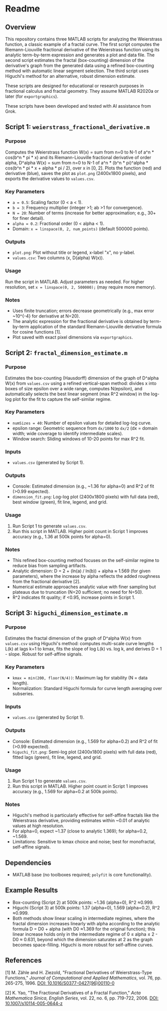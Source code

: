 # Readme

## Overview
This repository contains three MATLAB scripts for analyzing the Weierstrass function, a classic example of a fractal curve. The first script computes the Riemann-Liouville fractional derivative of the Weierstrass function using its analytic term-by-term expression and generates a plot and data file. The second script estimates the fractal (box-counting) dimension of the derivative's graph from the generated data using a refined box-counting method with automatic linear segment selection. The third script uses Higuchi's method for an alternative, robust dimension estimate.

These scripts are designed for educational or research purposes in fractional calculus and fractal geometry. They assume MATLAB R2020a or later (for `exportgraphics`).

These scripts have been developed and tested with AI assistance from Grok.

## Script 1: `weierstrass_fractional_derivative.m`
### Purpose
Computes the Weierstrass function W(x) = sum from n=0 to N-1 of a^n * cos(b^n * pi * x) and its Riemann-Liouville fractional derivative of order alpha, D^alpha W(x) = sum from n=0 to N-1 of a^n * (b^n * pi)^alpha * cos(b^n * pi * x + alpha * pi / 2), over x in [0, 2]. Plots the function (red) and derivative (blue), saves the plot as `plot.png` (2400x1800 pixels), and exports the derivative values to `values.csv`.

### Key Parameters
- `a = 0.5`: Scaling factor (0 < a < 1).
- `b = 3`: Frequency multiplier (integer >1; ab >1 for convergence).
- `N = 20`: Number of terms (increase for better approximation; e.g., 30+ for finer detail).
- `alpha = 0.2`: Fractional order (0 < alpha < 1).
- Domain: `x = linspace(0, 2, num_points)` (default 500000 points).

### Outputs
- `plot.png`: Plot without title or legend, x-label "x", no y-label.
- `values.csv`: Two columns (x, D(alpha) W(x)).

### Usage
Run the script in MATLAB. Adjust parameters as needed. For higher resolution, set `x = linspace(0, 2, 500000);` (may require more memory).

### Notes
- Uses finite truncation; errors decrease geometrically (e.g., max error ~10^{-4} for derivative at N=20).
- The analytic expression for the fractional derivative is obtained by term-by-term application of the standard Riemann-Liouville derivative formula for cosine functions [1].
- Plot saved with exact pixel dimensions via `exportgraphics`.

## Script 2: `fractal_dimension_estimate.m`
### Purpose
Estimates the box-counting (Hausdorff) dimension of the graph of D^alpha W(x) from `values.csv` using a refined vertical-span method: divides x into boxes of size epsilon over a wide range, computes N(epsilon), and automatically selects the best linear segment (max R^2 window) in the log-log plot for the fit to capture the self-similar regime.

### Key Parameters
- `numSizes = 40`: Number of epsilon values for detailed log-log curve.
- epsilon range: Geometric sequence from `dx/1000` to `dx/2` (dx = domain width; wide coverage to identify intermediate scales).
- Window search: Sliding windows of 10-20 points for max R^2 fit.

### Inputs
- `values.csv` (generated by Script 1).

### Outputs
- Console: Estimated dimension (e.g., ~1.36 for alpha=0) and R^2 of fit (>0.99 expected).
- `dimension_fit.png`: Log-log plot (2400x1800 pixels) with full data (red), best window (green), fit line, legend, and grid.

### Usage
1. Run Script 1 to generate `values.csv`.
2. Run this script in MATLAB. Higher point count in Script 1 improves accuracy (e.g., 1.36 at 500k points for alpha=0).

### Notes
- This refined box-counting method focuses on the self-similar regime to reduce bias from sampling artifacts.
- Analytic dimension: D = 2 + (ln(a) / ln(b)) + alpha ≈ 1.569 (for given parameters), where the increase by alpha reflects the added roughness from the fractional derivative [2].
- Numerical estimate approaches analytic value with finer sampling but plateaus due to truncation (N=20 sufficient; no need for N=50).
- R^2 indicates fit quality; if <0.95, increase points in Script 1.

## Script 3: `higuchi_dimension_estimate.m`
### Purpose
Estimates the fractal dimension of the graph of D^alpha W(x) from `values.csv` using Higuchi's method: computes multi-scale curve lengths L(k) at lags k=1 to kmax, fits the slope of log L(k) vs. log k, and derives D = 1 - slope. Robust for self-affine signals.

### Key Parameters
- `kmax = min(200, floor(N/4))`: Maximum lag for stability (N = data length).
- Normalization: Standard Higuchi formula for curve length averaging over subseries.

### Inputs
- `values.csv` (generated by Script 1).

### Outputs
- Console: Estimated dimension (e.g., 1.569 for alpha=0.2) and R^2 of fit (>0.99 expected).
- `higuchi_fit.png`: Semi-log plot (2400x1800 pixels) with full data (red), fitted lags (green), fit line, legend, and grid.

### Usage
1. Run Script 1 to generate `values.csv`.
2. Run this script in MATLAB. Higher point count in Script 1 improves accuracy (e.g., 1.569 for alpha=0.2 at 500k points).

### Notes
- Higuchi's method is particularly effective for self-affine fractals like the Weierstrass derivative, providing estimates within ~0.01 of analytic values at high resolution.
- For alpha=0, expect ~1.37 (close to analytic 1.369); for alpha=0.2, ~1.569.
- Limitations: Sensitive to kmax choice and noise; best for monofractal, self-affine signals.

## Dependencies
- MATLAB base (no toolboxes required; `polyfit` is core functionality).

## Example Results
- Box-counting (Script 2) at 500k points: ~1.36 (alpha=0), R^2 ≈0.999.
- Higuchi (Script 3) at 500k points: 1.37 (alpha=0), 1.569 (alpha=0.2), R^2 ≈0.999.
- Both methods show linear scaling in intermediate regimes, where the fractal dimension increases linearly with alpha according to the analytic formula D = D0 + alpha (with D0 ≈1.369 for the original function); this linear increase holds only in the intermediate regime of 0 ≤ alpha ≤ 2 - D0 ≈ 0.631, beyond which the dimension saturates at 2 as the graph becomes space-filling. Higuchi is more robust for self-affine curves.

## References
[1] M. Zähle and H. Ziezold, "Fractional Derivatives of Weierstrass-Type Functions," *Journal of Computational and Applied Mathematics*, vol. 76, pp. 265-275, 1996. [DOI: 10.1016/S0377-0427(96)00110-0](https://doi.org/10.1016/S0377-0427(96)00110-0)

[2] K. Yao, "The Fractional Derivatives of a Fractal Function," *Acta Mathematica Sinica, English Series*, vol. 22, no. 6, pp. 719-722, 2006. [DOI: 10.1007/s10114-005-0644-z](https://doi.org/10.1007/s10114-005-0644-z)